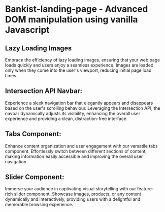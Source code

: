 # Bankist-landing-page - Advanced DOM manipulation using vanilla Javascript

## Lazy Loading Images
Embrace the efficiency of lazy loading images, ensuring that your web page loads quickly and users enjoy a seamless experience. Images are loaded only when they come into the user's viewport, reducing initial page load times.

## Intersection API Navbar:
Experience a sleek navigation bar that elegantly appears and disappears based on the user's scrolling behaviour. Leveraging the Intersection API, the navbar dynamically adjusts its visibility, enhancing the overall user experience and providing a clean, distraction-free interface.

## Tabs Component:
Enhance content organization and user engagement with our versatile tabs component. Effortlessly switch between different sections of content, making information easily accessible and improving the overall user navigation.

## Slider Component:
Immerse your audience in captivating visual storytelling with our feature-rich slider component. Showcase images, products, or any content dynamically and interactively, providing users with a delightful and memorable browsing experience.
